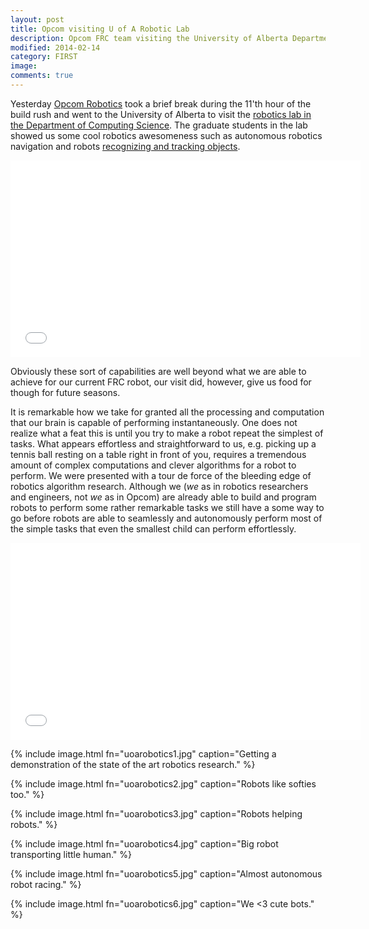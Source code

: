 ```yaml
---
layout: post  
title: Opcom visiting U of A Robotic Lab
description: Opcom FRC team visiting the University of Alberta Department of Computing Robotics lab.
modified: 2014-02-14
category: FIRST
image: 
comments: true 
--- 
```

Yesterday <a href="https://www.facebook.com/teamopcom">Opcom Robotics</a> took a brief break during the 11'th hour of the build rush and went to the University of Alberta to visit the <a href="https://www.cs.ualberta.ca/research/research-areas/robotics">robotics lab in the Department of Computing Science</a>. The graduate students in the lab showed us some cool robotics awesomeness such as autonomous robotics navigation and robots <a href="http://webdocs.cs.ualberta.ca/~vis/trackDB/">recognizing and tracking objects</a>. 

<iframe width="560" height="315" src="//www.youtube.com/embed/t3qYPsDB1jM" frameborder="0" allowfullscreen></iframe>

Obviously these sort of capabilities are well beyond what we are able to achieve for our current FRC robot, our visit did, however, give us food for though for future seasons.

It is remarkable how we take for granted all the processing and computation that our brain is capable of performing instantaneously. One does not realize what a feat this is until you try to make a robot repeat the simplest of tasks. What appears effortless and straightforward to us, e.g. picking up a tennis ball resting on a table right in front of you, requires a tremendous amount of complex computations and clever algorithms for a robot to perform. We were presented with a tour de force of the bleeding edge of robotics algorithm research. Although we (<em>we</em> as in robotics researchers and engineers, not <em>we</em> as in Opcom) are already able to build and program robots to perform some rather remarkable tasks we still have a some way to go before robots are able to seamlessly and autonomously perform most of the simple tasks that even the smallest child can perform effortlessly.

<iframe width="560" height="315" src="//www.youtube.com/embed/e65PLikG1lk" frameborder="0" allowfullscreen></iframe>

{% include image.html fn="uoarobotics1.jpg" caption="Getting a demonstration of the state of the art robotics research." %}

{% include image.html fn="uoarobotics2.jpg" caption="Robots like softies too." %}

{% include image.html fn="uoarobotics3.jpg" caption="Robots helping robots." %}

{% include image.html fn="uoarobotics4.jpg" caption="Big robot transporting little human." %}

{% include image.html fn="uoarobotics5.jpg" caption="Almost autonomous robot racing." %}

{% include image.html fn="uoarobotics6.jpg" caption="We <3 cute bots." %}



